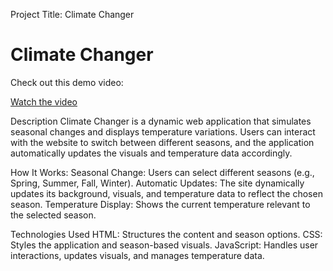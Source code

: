 Project Title: Climate Changer

# Climate Changer

Check out this demo video:

[Watch the video](https://github.com/ThanmaiBalabhadra/Cilmate-Changer/blob/b9352746ab91828acea84128d21571dcc84a5ae2/ezgif-2-c7a5944cd0.mp4)


Description
Climate Changer is a dynamic web application that simulates seasonal changes and displays temperature variations. Users can interact with the website to switch between different seasons, and the application automatically updates the visuals and temperature data accordingly.

How It Works:
Seasonal Change: Users can select different seasons (e.g., Spring, Summer, Fall, Winter).
Automatic Updates: The site dynamically updates its background, visuals, and temperature data to reflect the chosen season.
Temperature Display: Shows the current temperature relevant to the selected season.

Technologies Used
HTML: Structures the content and season options.
CSS: Styles the application and season-based visuals.
JavaScript: Handles user interactions, updates visuals, and manages temperature data.
